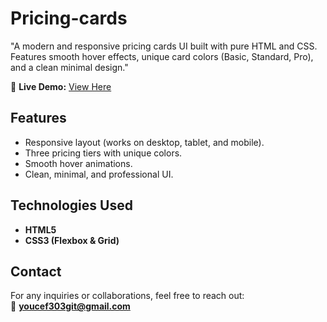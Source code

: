 # Pricing-cards
"A modern and responsive pricing cards UI built with pure HTML and CSS. Features smooth hover effects, unique card colors (Basic, Standard, Pro), and a clean minimal design."

🔗 **Live Demo:** [View Here](https://youcef303.github.io/Pricing-cards/)
## Features
- Responsive layout (works on desktop, tablet, and mobile).  
- Three pricing tiers with unique colors.  
- Smooth hover animations.  
- Clean, minimal, and professional UI.  

## Technologies Used
- **HTML5**  
- **CSS3 (Flexbox & Grid)**  

## Contact
For any inquiries or collaborations, feel free to reach out:  
📧 **youcef303git@gmail.com**
